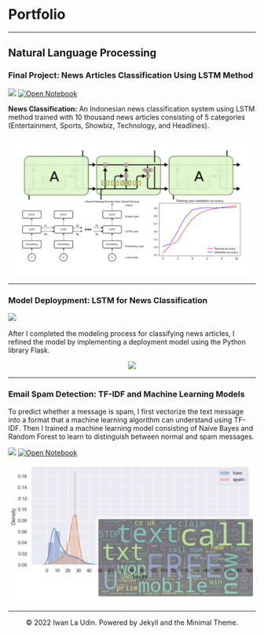 # Portfolio
---
## Natural Language Processing

### Final Project: News Articles Classification Using LSTM Method

[![](https://img.shields.io/badge/GitHub-View_on_GitHub-blue?logo=GitHub)](https://github.com/iwanlaudin0101/Teks-Klasifikasi-Menggunakan-Model-LSTM)
[![Open Notebook](https://img.shields.io/badge/Jupyter-Open_Notebook-blue?logo=Jupyter)](posts/classification-articles-using-lstm-method.html)

**News Classification:** An Indonesian news classification system using LSTM method trained with 10 thousand news articles consisting of 5 categories (Entertainment, Sports, Showbiz, Technology, and Headlines).

<center><img src="images/project01.jpg?raw=true"/></center>

---
### Model Deploypment: LSTM for News Classification

[![](https://img.shields.io/badge/GitHub-View_on_GitHub-blue?logo=GitHub)](https://github.com/iwanlaudin0101/model-deployment/tree/main/lstm-for-news-classification-app)

After I completed the modeling process for classifying news articles, I refined the model by implementing a deployment model using the Python library Flask.

<center><img src="images/deploy.gif?raw=true"/></center>

---
### Email Spam Detection: TF-IDF and Machine Learning Models

To predict whether a message is spam, I first vectorize the text message into a format that a machine learning algorithm can understand using TF-IDF. Then I trained a machine learning model consisting of Naive Bayes and Random Forest to learn to distinguish between normal and spam messages. 

[![](https://img.shields.io/badge/GitHub-View_on_GitHub-blue?logo=GitHub)](https://github.com/iwanlaudin0101/text-classification/blob/main/email-spam-detection/email-spam-detection.ipynb)
[![Open Notebook](https://img.shields.io/badge/Jupyter-Open_Notebook-blue?logo=Jupyter)](posts/email-spam-detection.html)

<center><img src="images/project02.jpg?raw=true"/></center>



---
<center>© 2022 Iwan La Udin. Powered by Jekyll and the Minimal Theme.</center>